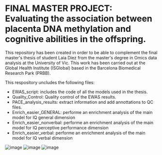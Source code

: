 # FINAL MASTER PROJECT: Evaluating the association between placenta DNA methylation and cognitive abilities in the offspring.
This repository has been created in order to be able to complement the final master's thesis of student Laia Diez from the master's degree in Omics data analysis at the University of Vic.
This work has been carried out at the Global Health Institute (ISGlobal) based in the Barcelona Biomedical Research Park (PRBB).

This respository uncludes the following files:
- EWAS_script: includes the code of all the models used in the thesis. 
- Quality_Control: Quality control of the EWAS results.
- PACE_analysis_results: extract information and add annottations to QC files.
- Enrich_easier_GENERAL: performe an enrichment analysis of the main model for IQ general dimension
- Enrich_easier_nonverbal: performe an enrichment analysis of the main model for IQ perceptive performance dimension
- Enrich_easier_verbal: performe an enrichment analysis of the main model for IQ verbal dimension








![image](https://user-images.githubusercontent.com/101817007/188262153-f984034c-eea1-47e8-a465-ee1a9ab1f90f.png)
![image](https://user-images.githubusercontent.com/101817007/188262256-ef3916d5-ebaf-4a7f-8858-278c586552db.png)
![image](https://user-images.githubusercontent.com/101817007/188262411-438db548-0bfa-4621-b2fa-54ca18eb29a5.png)


